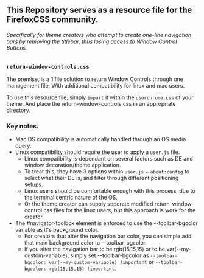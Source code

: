 ## This Repository serves as a resource file for the FirefoxCSS community.
###### Specifically for theme creators who attempt to create one-line navigation bars by removing the titlebar, thus losing access to Window Control Buttons.

### `return-window-controls.css`

The premise, is a 1 file solution to return Window Controls through one management file; With additional compatibility for linux and mac users.

To use this resource file, simply `import` it within the `userchrome.css` of your theme. And place the return-window-controls.css in an appropriate directory.

### Key notes.
- Mac OS compatibility is automatically handled through an OS media query.
- Linux compatibility should require the user to apply a `user.js` file.
  - Linux compatibility is dependant on several factors such as DE and window decoration/theme application.
  - To treat this, they have 3 options within `user.js` + `about:config` to select what their DE is, and filter through different positioning setups.
  - Linux users should be comfortable enough with this process, due to the terminal centric nature of the OS.
  - Or the theme creator can supply seperate modified return-window-control.css files for the linux users, but this approach is work for the creator.
- The #navigator-toolbox element is enforced to use the --toolbar-bgcolor variable as it's background color.
  - For creators that alter the navigation bar color, you can simple add that main background color to --toolbar-bgcolor.
  - If you alter the navigation bar to be rgb(15,15,15) or to be var(--my-custom-variable), simply set --toolbar-bgcolor as `--toolbar-bgcolor: var(--my-custom-variable) !important` or `--toolbar-bgcolor: rgb(15,15,15) !important`.

